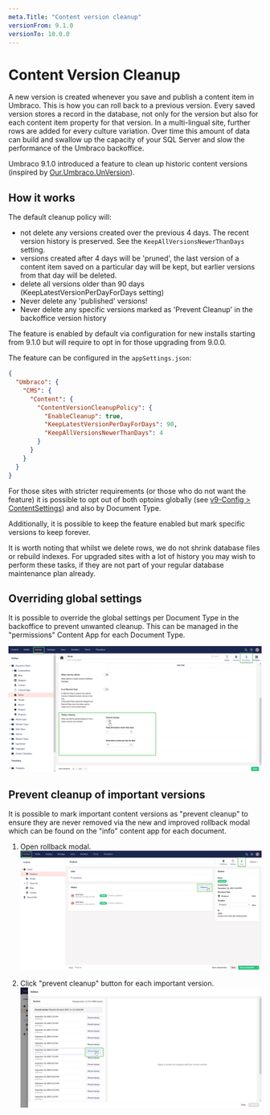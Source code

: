 ```yaml
---
meta.Title: "Content version cleanup"
versionFrom: 9.1.0
versionTo: 10.0.0
---
```


# Content Version Cleanup

A new version is created whenever you save and publish a content item in Umbraco. This is how you can roll back to a previous version. Every saved version stores a record in the database, not only for the version but also for each content item property for that version. In a multi-lingual site, further rows are added for every culture variation. Over time this amount of data can build and swallow up the capacity of your SQL Server and slow the performance of the Umbraco backoffice.

Umbraco 9.1.0 introduced a feature to clean up historic content versions (inspired by [Our.Umbraco.UnVersion](https://our.umbraco.com/packages/website-utilities/unversion/)).

## How it works

The default cleanup policy will:
 - not delete any versions created over the previous 4 days. The recent version history is preserved. See the `KeepAllVersionsNewerThanDays` setting.
 - versions created after 4 days will be 'pruned', the last version of a content item saved on a particular day will be kept, but earlier versions from that day will be deleted.
 - delete all versions older than 90 days (KeepLatestVersionPerDayForDays setting)
 - Never delete any 'published' versions!
 - Never delete any specific versions marked as 'Prevent Cleanup' in the backoffice version history

The feature is enabled by default via configuration for new installs starting from 9.1.0 but will require to opt in for 
those upgrading from 9.0.0.

The feature can be configured in the `appSettings.json`:

```json
{
  "Umbraco": {
    "CMS": {
      "Content": {
        "ContentVersionCleanupPolicy": {
          "EnableCleanup": true,
          "KeepLatestVersionPerDayForDays": 90,
          "KeepAllVersionsNewerThanDays": 4
        }
      }
    }
  }
}
```

For those sites with stricter requirements (or those who do not want the feature) it is possible to opt out of both optoins globally 
(see [v9-Config > ContentSettings](/documentation/Reference/v9-Config/ContentSettings/index.md#contentversioncleanuppolicy)) and also by Document Type.

Additionally, it is possible to keep the feature enabled but mark specific versions to keep forever.

It is worth noting that whilst we delete rows, we do not shrink database files or rebuild indexes. For upgraded sites with a lot
of history you may wish to perform these tasks, if they are not part of your regular database maintenance plan already.

## Overriding global settings

It is possible to override the global settings per Document Type in the backoffice to prevent unwanted cleanup. This can be managed in the "permissions"
Content App for each Document Type.

![Content Version Cleanup - document type overrides](images/per-doctype-override.png)

## Prevent cleanup of important versions

It is possible to mark important content versions as "prevent cleanup" to ensure they are never removed via the new and improved 
rollback modal which can be found on the "info" content app for each document.

1. Open rollback modal.
![Content Version Cleanup - prevent cleanup part 1](images/prevent-cleanup-part-1.png)

1. Click "prevent cleanup" button for each important version.
![Content Version Cleanup - prevent cleanup part 2](images/prevent-cleanup-part-2.png)

